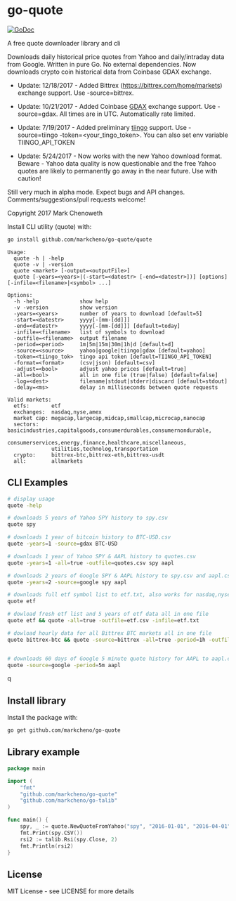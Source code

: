 # go-quote

[![GoDoc](http://godoc.org/github.com/markcheno/go-quote?status.svg)](http://godoc.org/github.com/markcheno/go-quote) 


A free quote downloader library and cli 

Downloads daily historical price quotes from Yahoo and daily/intraday data from Google. Written in pure Go. No external dependencies. Now downloads crypto coin historical data from Coinbase GDAX exchange.

- Update: 12/18/2017 - Added Bittrex (https://bittrex.com/home/markets) exchange support. Use -source=bittrex.  

- Update: 10/21/2017 - Added Coinbase [GDAX](https://www.gdax.com/trade/BTC-USD) exchange support. Use -source=gdax. All times are in UTC. Automatically rate limited. 

- Update: 7/19/2017 - Added preliminary [tiingo](https://api.tiingo.com/) support. Use -source=tiingo -token=<your_tingo_token>. You can also set env variable TIINGO_API_TOKEN

- Update: 5/24/2017 - Now works with the new Yahoo download format. Beware - Yahoo data quality is now questionable and the free Yahoo quotes are likely to permanently go away in the near future. Use with caution!

Still very much in alpha mode. Expect bugs and API changes. Comments/suggestions/pull requests welcome!

Copyright 2017 Mark Chenoweth

Install CLI utility (quote) with:

```bash
go install github.com/markcheno/go-quote/quote
```

```
Usage:
  quote -h | -help
  quote -v | -version
  quote <market> [-output=<outputFile>]
  quote [-years=<years>|(-start=<datestr> [-end=<datestr>])] [options] [-infile=<filename>|<symbol> ...]

Options:
  -h -help             show help
  -v -version          show version
  -years=<years>       number of years to download [default=5]
  -start=<datestr>     yyyy[-[mm-[dd]]]
  -end=<datestr>       yyyy[-[mm-[dd]]] [default=today]
  -infile=<filename>   list of symbols to download
  -outfile=<filename>  output filename
  -period=<period>     1m|5m|15m|30m|1h|d [default=d]
  -source=<source>     yahoo|google|tiingo|gdax [default=yahoo]
  -token=<tiingo_tok>  tingo api token [default=TIINGO_API_TOKEN]
  -format=<format>     (csv|json) [default=csv]
  -adjust=<bool>       adjust yahoo prices [default=true]
  -all=<bool>          all in one file (true|false) [default=false]
  -log=<dest>          filename|stdout|stderr|discard [default=stdout]
  -delay=<ms>          delay in milliseconds between quote requests

Valid markets:
  etfs:       etf
  exchanges:  nasdaq,nyse,amex
  market cap: megacap,largecap,midcap,smallcap,microcap,nanocap
  sectors:    basicindustries,capitalgoods,consumerdurables,consumernondurable,
              consumerservices,energy,finance,healthcare,miscellaneous,
              utilities,technolog,transportation
  crypto:     bittrex-btc,bittrex-eth,bittrex-usdt
  all:        allmarkets
```

## CLI Examples

```bash
# display usage
quote -help

# downloads 5 years of Yahoo SPY history to spy.csv 
quote spy

# downloads 1 year of bitcoin history to BTC-USD.csv
quote -years=1 -source=gdax BTC-USD

# downloads 1 year of Yahoo SPY & AAPL history to quotes.csv 
quote -years=1 -all=true -outfile=quotes.csv spy aapl

# downloads 2 years of Google SPY & AAPL history to spy.csv and aapl.csv 
quote -years=2 -source=google spy aapl

# downloads full etf symbol list to etf.txt, also works for nasdaq,nyse,amex
quote etf

# dowload fresh etf list and 5 years of etf data all in one file
quote etf && quote -all=true -outfile=etf.csv -infile=etf.txt 

# dowload hourly data for all Bittrex BTC markets all in one file
quote bittrex-btc && quote -source=bittrex -all=true -period=1h -outfile=bittrex-btc.csv -infile=bittrex-btc.txt 


# downloads 60 days of Google 5 minute quote history for AAPL to aapl.csv
quote -source=google -period=5m aapl 
```
q
## Install library

Install the package with:

```bash
go get github.com/markcheno/go-quote
```

## Library example

```go
package main

import (
	"fmt"
	"github.com/markcheno/go-quote"
	"github.com/markcheno/go-talib"
)

func main() {
	spy, _ := quote.NewQuoteFromYahoo("spy", "2016-01-01", "2016-04-01", quote.Daily, true)
	fmt.Print(spy.CSV())
	rsi2 := talib.Rsi(spy.Close, 2)
	fmt.Println(rsi2)
}
```

## License

MIT License  - see LICENSE for more details
